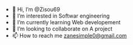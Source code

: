 - 👋 Hi, I’m @Zisou69
- 👀 I’m interested in Softwar engineering 
- 🌱 I’m currently learning Web developement
- 💞️ I’m looking to collaborate on A project 
- 📫 How to reach me zanesimple0@gmail.com

<!---
Zisou69/Zisou69 is a ✨ special ✨ repository because its `README.md` (this file) appears on your GitHub profile.
You can click the Preview link to take a look at your changes.
--->
